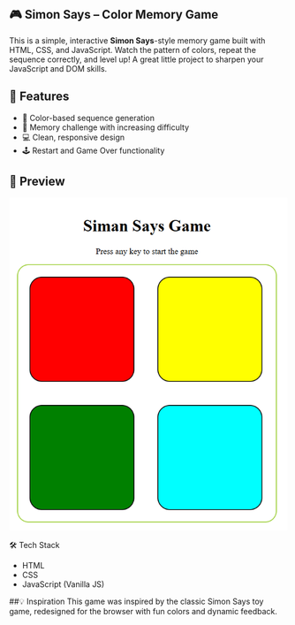 ## 🎮 Simon Says – Color Memory Game

This is a simple, interactive **Simon Says**-style memory game built with HTML, CSS, and JavaScript. Watch the pattern of colors, repeat the sequence correctly, and level up! A great little project to sharpen your JavaScript and DOM skills.

## 🚀 Features

- 🎨 Color-based sequence generation
- 🧠 Memory challenge with increasing difficulty
- 💻 Clean, responsive design
- 🕹️ Restart and Game Over functionality

## 📸 Preview

![Simon Says Game Screenshot](simon-says-preview.png)

🛠️ Tech Stack
 - HTML
 - CSS
 - JavaScript (Vanilla JS)

##💡 Inspiration
This game was inspired by the classic Simon Says toy game, redesigned for the browser with fun colors and dynamic feedback.
